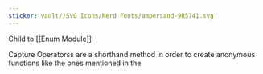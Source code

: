 ```yaml
---
sticker: vault//SVG Icons/Nerd Fonts/ampersand-985741.svg
---
```

Child to [[Enum Module]]

Capture Operatorss are a shorthand method in order to create anonymous functions like the ones mentioned in the 
